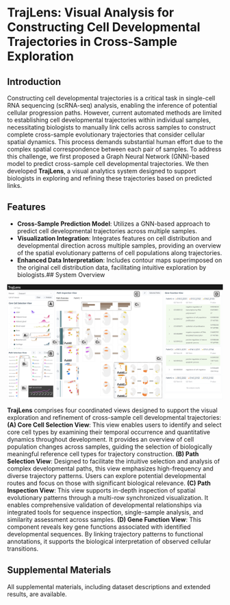 # TrajLens: Visual Analysis for Constructing Cell Developmental Trajectories in Cross-Sample Exploration

## Introduction

Constructing cell developmental trajectories is a critical task in single-cell RNA sequencing (scRNA-seq) analysis, enabling the inference of potential cellular progression paths. However, current automated methods are limited to establishing cell developmental trajectories within individual samples, necessitating biologists to manually link cells across samples to construct complete cross-sample evolutionary trajectories that consider cellular spatial dynamics. This process demands substantial human effort due to the complex spatial correspondence between each pair of samples.
To address this challenge, we first proposed a Graph Neural Network (GNN)-based model to predict cross-sample cell developmental trajectories. We then developed **TrajLens**, a visual analytics system designed to support biologists in exploring and refining these trajectories based on predicted links.

## Features

- **Cross-Sample Prediction Model**: Utilizes a GNN-based approach to predict cell developmental trajectories across multiple samples.
- **Visualization Integration**: Integrates features on cell distribution and developmental direction across multiple samples, providing an overview of the spatial evolutionary patterns of cell populations along trajectories.
- **Enhanced Data Interpretation**: Includes contour maps superimposed on the original cell distribution data, facilitating intuitive exploration by biologists.## System Overview

![](\figs\overview.png)
  
  **TrajLens** comprises four coordinated views designed to support the visual exploration and refinement of cross-sample cell developmental trajectories:
  **(A) Core Cell Selection View**: This view enables users to identify and select core cell types by examining their temporal occurrence and quantitative dynamics throughout development. It provides an overview of cell population changes across samples, guiding the selection of biologically meaningful reference cell types for trajectory construction.
  **(B) Path Selection View**: Designed to facilitate the intuitive selection and analysis of complex developmental paths, this view emphasizes high-frequency and diverse trajectory patterns. Users can explore potential developmental routes and focus on those with significant biological relevance.
  **(C) Path Inspection View**: This view supports in-depth inspection of spatial evolutionary patterns through a multi-row synchronized visualization. It enables comprehensive validation of developmental relationships via integrated tools for sequence inspection, single-sample analysis, and similarity assessment across samples.
  **(D) Gene Function View**: This component reveals key gene functions associated with identified developmental sequences. By linking trajectory patterns to functional annotations, it supports the biological interpretation of observed cellular transitions.
## Supplemental Materials
  
  All supplemental materials, including dataset descriptions and extended results, are available.
